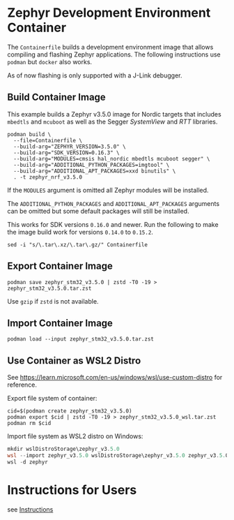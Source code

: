 # Zephyr Development Environment Container

The `Containerfile` builds a development environment image that allows compiling
and flashing Zephyr applications. The following instructions use `podman` but
`docker` also works.

As of now flashing is only supported with a J-Link debugger.

## Build Container Image

This example builds a Zephyr v3.5.0 image for Nordic targets that includes
`mbedtls` and `mcuboot` as well as the Segger *SystemView* and *RTT* libraries.

``` shell
podman build \
  --file=Containerfile \
  --build-arg="ZEPHYR_VERSION=3.5.0" \
  --build-arg="SDK_VERSION=0.16.3" \
  --build-arg="MODULES=cmsis hal_nordic mbedtls mcuboot segger" \
  --build-arg="ADDITIONAL_PYTHON_PACKAGES=imgtool" \
  --build-arg="ADDITIONAL_APT_PACKAGES=xxd binutils" \
  . -t zephyr_nrf_v3.5.0
```

If the `MODULES` argument is omitted all Zephyr modules will be installed.

The `ADDITIONAL_PYTHON_PACKAGES` and `ADDITIONAL_APT_PACKAGES` arguments can be
omitted but some default packages will still be installed.

This works for SDK versions `0.16.0` and newer. Run the following to make the
image build work for versions `0.14.0` to `0.15.2`.

``` shell
sed -i "s/\.tar\.xz/\.tar\.gz/" Containerfile
```

## Export Container Image

``` shell
podman save zephyr_stm32_v3.5.0 | zstd -T0 -19 > zephyr_stm32_v3.5.0.tar.zst
```

Use `gzip` if `zstd` is not available.

## Import Container Image

``` shell
podman load --input zephyr_stm32_v3.5.0.tar.zst
```

## Use Container as WSL2 Distro

See https://learn.microsoft.com/en-us/windows/wsl/use-custom-distro for reference.

Export file system of container:

``` shell
cid=$(podman create zephyr_stm32_v3.5.0)
podman export $cid | zstd -T0 -19 > zephyr_stm32_v3.5.0_wsl.tar.zst
podman rm $cid
```

Import file system as WSL2 distro on Windows:

``` powershell
mkdir wslDistroStorage\zephyr_v3.5.0
wsl --import zephyr_v3.5.0 wslDistroStorage\zephyr_v3.5.0 zephyr_v3.5.0_wsl.tar.zst
wsl -d zephyr
```

# Instructions for Users

see [Instructions](./instructions)
